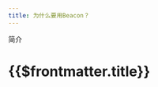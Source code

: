 ```yaml
---
title: 为什么要用Beacon？
---
```


<TitleSpan>简介</TitleSpan>

# {{$frontmatter.title}}

<VersionWarning/>

<!--TocHeader /><TOC class="table-of-contents" :include-level="[2,3]" >

作为链上第一方数据输送，Beacon提供了一个简单可信的可组合性层级，用于构建更透明、可靠和经济有效的dAPI、dApp等等。

Beacon的一个主要优点是数据源的透明度：Beacon由单一的第一方预言机操作，因此具有该数据提供商的声誉和可信度。

通过组合Beacon，dAPI可以在不牺牲单个Beacon的可信度和透明度的情况下获得弹性和可靠性。 这是对其他晦涩难懂的“去中心化”预言机一个引人注目的替代方案，这些预言机不披露为其输送数据提供支持的API的数量和身份。 人们只需要看看无数第三方预言机错误报告加密货币的价格的例子，就可以证实，更透明化的数据输送组合将实现更具有弹性的数据馈送，更少的灾难性事故以及更好的用户体验。

Beacon更是一种获取可靠链下数据的经济高效的机制。 当一个单独的Beacon足够可靠且进一步去中心化会导致不必要开销的情况下，可以利用这一单一数据源来最大程度地降低成本。 对于需要dAPI的情况而言，Beacon可以为特殊用例针对性提供适当数量的数据源。

Beacon另一个主要优势在于其简单性。 开发人员可以通过访问链上合同储存来快速整合Beacon数据。

最后，由Beacon组成的dAPI将为需要特定安全保障的新应用程序提供支持。 这些保障都将由API3以服务的形式提供，在dAPI发生故障时负责。

总而言之，Beacon以一种简单、透明、可靠以及经济高效的方式来访问链下数据，为开发者提供了一种改进的解决方案。 这种新原语适用于传统的预言机用例，也适用于以前不可行的、新颖的区块链应用程序。
